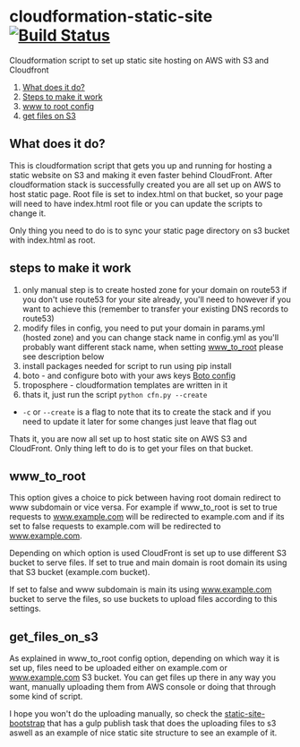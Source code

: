 # cloudformation-static-site [![Build Status](https://travis-ci.org/EastCoastProduct/cloudformation-static-site.png)](https://travis-ci.org/EastCoastProduct/cloudformation-static-site)
Cloudformation script to set up static site hosting on AWS with S3 and Cloudfront

1. [What does it do?](#what_does_it_do)
2. [Steps to make it work](#steps_to_make_it_work)
3. [www to root config](#www_to_root)
4. [get files on S3](#get_files_on_s3)

## What does it do?<a name="what_does_it_do"></a>

This is cloudformation script that gets you up and running for hosting a static website on S3 and making it even faster behind CloudFront. After cloudformation stack is successfully created you are all set up on AWS to host static page. Root file is set to index.html on that bucket, so your page will need to have index.html root file or you can update the scripts to change it.

Only thing you need to do  is to sync your static page directory on s3 bucket with index.html as root.

## steps to make it work<a name="steps_to_make_it_work"></a>

1. only manual step is to create hosted zone for your domain on route53 if you don't use route53 for your site already, you'll need to however if you want to achieve this (remember to transfer your existing DNS records to route53)
2. modify files in config, you need to put your domain in params.yml (hosted zone) and you can change stack name in config.yml as you'll probably want different stack name, when setting [www_to_root](#www_to_root) please see description below
3. install packages needed for script to run using pip install <package>
  1. boto - and configure boto with your aws keys [Boto config](http://boto.readthedocs.org/en/latest/boto_config_tut.html)
  2. troposphere - cloudformation templates are written in it
4. thats it, just run the script `python cfn.py --create`
  * `-c` or `--create` is a flag to note that its to create the stack and if you need to update it later for some changes just leave that flag out

Thats it, you are now all set up to host static site on AWS S3 and CloudFront. Only thing left to do is to get your files on that bucket.

## www_to_root<a name="www_to_root"></a>

This option gives a choice to pick between having root domain redirect to www subdomain or vice versa. For example if www_to_root is set to true requests to www.example.com will be redirected to example.com and if its set to false requests to example.com will be redirected to www.example.com.

Depending on which option is used CloudFront is set up to use different S3 bucket to serve files. If set to true and main domain is root domain its using that S3 bucket (example.com bucket).

If set to false and www subdomain is main its using www.example.com bucket to serve the files, so use buckets to upload files according to this settings.

## get_files_on_s3<a name="get_files_on_s3"></a>

As explained in www_to_root config option, depending on which way it is set up, files need to be uploaded either on example.com or www.example.com S3 bucket. You can get files up there in any way you want, manually uploading them from AWS console or doing that through some kind of script.

 I hope you won't do the uploading manually, so check the [static-site-bootstrap](https://github.com/EastCoastProduct/static-site-bootstrap) that has a gulp publish task that does the uploading files to s3 aswell as an example of nice static site structure to see an example of it.
